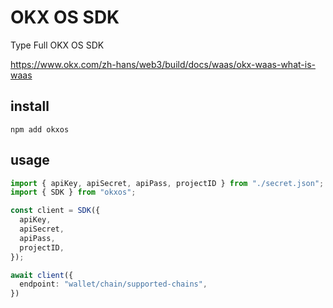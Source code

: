 # OKX OS SDK

Type Full OKX OS SDK

https://www.okx.com/zh-hans/web3/build/docs/waas/okx-waas-what-is-waas

## install

```
npm add okxos
```

## usage

```ts
import { apiKey, apiSecret, apiPass, projectID } from "./secret.json";
import { SDK } from "okxos";

const client = SDK({
  apiKey,
  apiSecret,
  apiPass,
  projectID,
});

await client({
  endpoint: "wallet/chain/supported-chains",
})
```